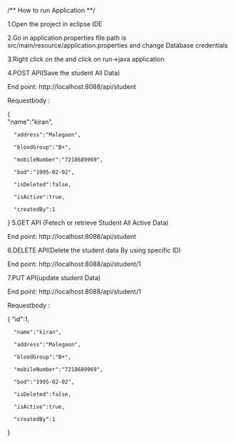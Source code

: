 /** How to run Application **/

1.Open the project in eclipse IDE

2.Go in application.properties file path is src/main/resource/application.properties and change Database credentials

3.Right click on the and click on run->java application

4.POST API(Save the student All Data)

End point: http://localhost:8088/api/student

Requestbody :

{          
      "name":"kiran",
      
      "address":"Malegaon",
      
      "bloodGroup":"B+",
      
      "mobileNumber":"7218689969",
      
      "bod":"1995-02-02",
      
      "isDeleted":false,
      
      "isActive":true,
      
      "createdBy":1
}
5.GET API (Fetech or retrieve Student All Active Data)

  End point: http://localhost:8088/api/student
  
6.DELETE API(Delete the student data By using specific ID)

 End point: http://localhost:8088/api/student/1
 
7.PUT API(update student Data)

   End point: http://localhost:8088/api/student/1
   
   Requestbody :
   
 {
      "id":1,
      
      "name":"kiran",
      
      "address":"Malegaon",
      
      "bloodGroup":"B+",
      
      "mobileNumber":"7218689969",
      
      "bod":"1995-02-02",
      
      "isDeleted":false,
      
      "isActive":true,
      
      "createdBy":1
}
